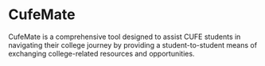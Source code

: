 # CufeMate
CufeMate is a comprehensive tool designed to assist CUFE students in navigating their college journey by providing a student-to-student means of exchanging college-related resources and opportunities. 
